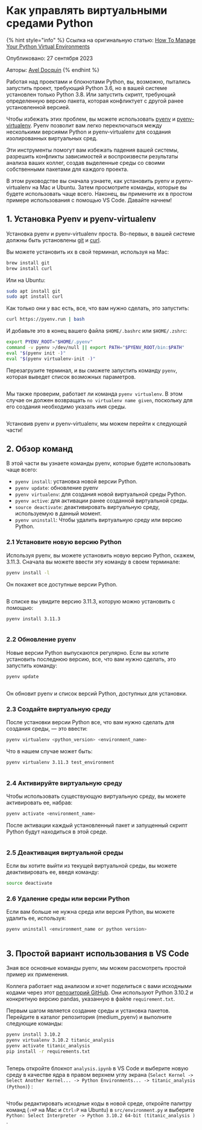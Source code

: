 # Как управлять виртуальными средами Python

{% hint style="info" %}
Ссылка на оригинальную статью: [How To Manage Your Python Virtual Environments](https://medium.com/@adocquin/mastering-python-virtual-environments-with-pyenv-and-pyenv-virtualenv-c4e017c0b173)

Опубликовано: 27 сентября 2023

Авторы: [Avel Docquin](https://medium.com/@adocquin?source=post\_page-----c4e017c0b173--------------------------------)
{% endhint %}

Работая над проектами и блокнотами Python, вы, возможно, пытались запустить проект, требующий Python 3.6, но в вашей системе установлен только Python 3.8. Или запустить скрипт, требующий определенную версию пакета, которая конфликтует с другой ранее установленной версией.

Чтобы избежать этих проблем, вы можете использовать [pyenv](https://github.com/pyenv/pyenv) и [pyenv-virtualenv](https://github.com/pyenv/pyenv-virtualenv). Pyenv позволит вам легко переключаться между несколькими версиями Python и pyenv-virtualenv для создания изолированных виртуальных сред.

Эти инструменты помогут вам избежать падения вашей системы, разрешить конфликты зависимостей и воспроизвести результаты анализа ваших коллег, создав выделенные среды со своими собственными пакетами для каждого проекта.

В этом руководстве вы сначала узнаете, как установить pyenv и pyenv-virtualenv на Mac и Ubuntu. Затем просмотрите команды, которые вы будете использовать чаще всего. Наконец, вы примените их в простом примере использования с помощью VS Code. Давайте начнем!

## 1. Установка Pyenv и pyenv-virtualenv

Установка pyenv и pyenv-virtualenv проста. Во-первых, в вашей системе должны быть установлены [git](https://git-scm.com/) и [curl](https://curl.se/).

Вы можете установить их в свой терминал, используя на Mac:

```bash
brew install git
brew install curl
```

Или на Ubuntu:

```bash
sudo apt install git
sudo apt install curl
```

Как только они у вас есть, все, что вам нужно сделать, это запустить:

```bash
curl https://pyenv.run | bash
```

И добавьте это в конец вашего файла `$HOME/.bashrc` или `$HOME/.zshrc`:

```bash
export PYENV_ROOT="$HOME/.pyenv"
command -v pyenv >/dev/null || export PATH="$PYENV_ROOT/bin:$PATH"
eval "$(pyenv init -)"
eval "$(pyenv virtualenv-init -)"
```

Перезагрузите терминал, и вы сможете запустить команду `pyenv`, которая выведет список возможных параметров.

<figure><img src="../../.gitbook/assets/pyenv-1.webp" alt=""><figcaption></figcaption></figure>

Мы также проверим, работает ли команда `pyenv virtualenv`. В этом случае он должен возвращать `no virtualenv name given`, поскольку для его создания необходимо указать имя среды.

<figure><img src="../../.gitbook/assets/pyenv-2.webp" alt=""><figcaption></figcaption></figure>

Установив pyenv и pyenv-virtualenv, мы можем перейти к следующей части!

## 2. Обзор команд

В этой части вы узнаете команды pyenv, которые будете использовать чаще всего:

* `pyenv install`: установка новой версии Python.
* `pyenv update`: обновление pyenv
* `pyenv virtualenv`: для создания новой виртуальной среды Python.
* `pyenv active`: для активации ранее созданной виртуальной среды.
* `source deactivate`: деактивировать виртуальную среду, используемую в данный момент.
* `pyenv uninstall`: Чтобы удалить виртуальную среду или версию Python.

### 2.1 Установите новую версию Python

Используя pyenv, вы можете установить новую версию Python, скажем, 3.11.3. Сначала вы можете ввести эту команду в своем терминале:

```bash
pyenv install -l
```

Он покажет все доступные версии Python.

<figure><img src="../../.gitbook/assets/pyenv-3.webp" alt=""><figcaption></figcaption></figure>

В списке вы увидите версию 3.11.3, которую можно установить с помощью:

```bash
pyenv install 3.11.3
```

<figure><img src="../../.gitbook/assets/pyenv-4.webp" alt=""><figcaption></figcaption></figure>

### 2.2 Обновление pyenv

Новые версии Python выпускаются регулярно. Если вы хотите установить последнюю версию, все, что вам нужно сделать, это запустить команду:

```bash
pyenv update
```

<figure><img src="../../.gitbook/assets/pyenv-5.webp" alt=""><figcaption></figcaption></figure>

Он обновит pyenv и список версий Python, доступных для установки.

### 2.3 Создайте виртуальную среду

После установки версии Python все, что вам нужно сделать для создания среды, — это ввести:

```bash
pyenv virtualenv <python_version> <environment_name>
```

Что в нашем случае может быть:

```bash
pyenv virtualenv 3.11.3 test_environment
```

<figure><img src="../../.gitbook/assets/pyenv-6.webp" alt=""><figcaption></figcaption></figure>

### 2.4 Активируйте виртуальную среду

Чтобы использовать существующую виртуальную среду, вы можете активировать ее, набрав:

```bash
pyenv activate <environment_name>
```

После активации каждый установленный пакет и запущенный скрипт Python будут находиться в этой среде.

<figure><img src="../../.gitbook/assets/pyenv-7.webp" alt=""><figcaption></figcaption></figure>

### 2.5 Деактивация виртуальной среды

Если вы хотите выйти из текущей виртуальной среды, вы можете деактивировать ее, введя команду:

```bash
source deactivate
```

### 2.6 Удаление среды или версии Python

Если вам больше не нужна среда или версия Python, вы можете удалить ее, используя:

```bash
pyenv uninstall <environment_name or python version>
```

<figure><img src="../../.gitbook/assets/pyenv-8.webp" alt=""><figcaption></figcaption></figure>

## 3. Простой вариант использования в VS Code

Зная все основные команды pyenv, мы можем рассмотреть простой пример их применения.

Коллега работает над анализом и хочет поделиться с вами исходными кодами через этот [репозиторий GitHub](https://github.com/adocquin/medium\_pyenv). Они используют Python 3.10.2 и конкретную версию pandas, указанную в файле `requirement.txt`.

Первым шагом является создание среды и установка пакетов. Перейдите в каталог репозитория (medium\_pyenv) и выполните следующие команды:

```bash
pyenv install 3.10.2
pyenv virtualenv 3.10.2 titanic_analysis
pyenv activate titanic_analysis
pip install -r requirements.txt
```

<figure><img src="../../.gitbook/assets/pyenv-9.gif" alt=""><figcaption></figcaption></figure>

Теперь откройте блокнот `analysis.ipynb` в VS Code и выберите новую среду в качестве ядра в правом верхнем углу экрана (`Select Kernel -> Select Another Kernel... -> Python Environments... -> titanic_analysis (Python)`) :

<figure><img src="../../.gitbook/assets/pyenv-10.gif" alt=""><figcaption></figcaption></figure>

Чтобы редактировать исходные коды в новой среде, откройте палитру команд (`⇧⌘P` на Mac и `Ctrl⇧P` на Ubuntu) в `src/environment.py` и выберите `Python: Select Interpreter -> Python 3.10.2 64-bit (titanic_analysis )` .

